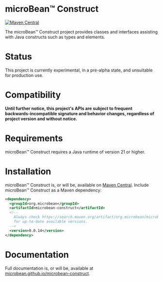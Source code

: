# microBean™ Construct

[![Maven Central](https://img.shields.io/maven-central/v/org.microbean/microbean-construct.svg?label=Maven%20Central)](https://search.maven.org/artifact/org.microbean/microbean-construct)

The microBean™ Construct project provides classes and interfaces assisting with Java constructs such as types and
elements.

# Status

This project is currently experimental, in a pre-alpha state, and unsuitable for production use.

# Compatibility

**Until further notice, this project's APIs are subject to frequent backwards-incompatible signature and behavior
changes, regardless of project version and without notice.**

# Requirements

microBean™ Construct requires a Java runtime of version 21 or higher.

# Installation

microBean™ Construct is, or will be, available on [Maven Central](https://search.maven.org/). Include microBean™ Construct
as a Maven dependency:

```xml
<dependency>
  <groupId>org.microbean</groupId>
  <artifactId>microbean-construct</artifactId>
  <!--
    Always check https://search.maven.org/artifact/org.microbean/microbean-construct
    for up-to-date available versions.
  -->
  <version>0.0.14</version>
</dependency>
```

# Documentation

Full documentation is, or will be, available at
[microbean.github.io/microbean-construct](https://microbean.github.io/microbean-construct/).
